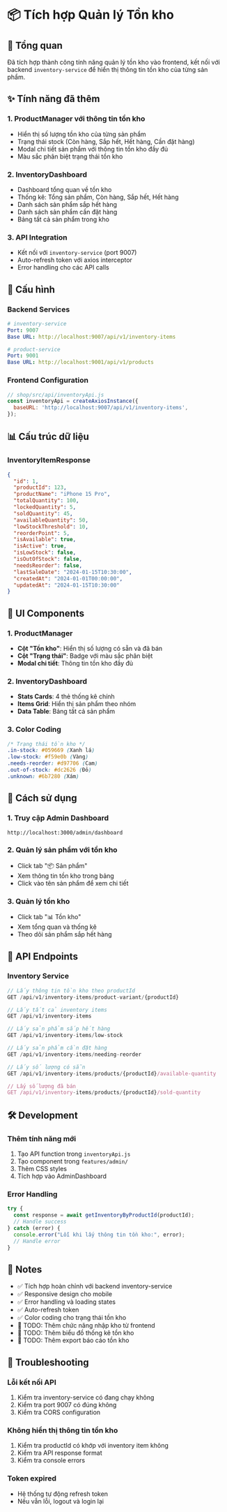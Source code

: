 # 📦 Tích hợp Quản lý Tồn kho

## 🎯 Tổng quan

Đã tích hợp thành công tính năng quản lý tồn kho vào frontend, kết nối với backend `inventory-service` để hiển thị thông tin tồn kho của từng sản phẩm.

## ✨ Tính năng đã thêm

### 1. **ProductManager với thông tin tồn kho**
- Hiển thị số lượng tồn kho của từng sản phẩm
- Trạng thái stock (Còn hàng, Sắp hết, Hết hàng, Cần đặt hàng)
- Modal chi tiết sản phẩm với thông tin tồn kho đầy đủ
- Màu sắc phân biệt trạng thái tồn kho

### 2. **InventoryDashboard**
- Dashboard tổng quan về tồn kho
- Thống kê: Tổng sản phẩm, Còn hàng, Sắp hết, Hết hàng
- Danh sách sản phẩm sắp hết hàng
- Danh sách sản phẩm cần đặt hàng
- Bảng tất cả sản phẩm trong kho

### 3. **API Integration**
- Kết nối với `inventory-service` (port 9007)
- Auto-refresh token với axios interceptor
- Error handling cho các API calls

## 🔧 Cấu hình

### Backend Services
```yaml
# inventory-service
Port: 9007
Base URL: http://localhost:9007/api/v1/inventory-items

# product-service  
Port: 9001
Base URL: http://localhost:9001/api/v1/products
```

### Frontend Configuration
```javascript
// shop/src/api/inventoryApi.js
const inventoryApi = createAxiosInstance({
  baseURL: 'http://localhost:9007/api/v1/inventory-items',
});
```

## 📊 Cấu trúc dữ liệu

### InventoryItemResponse
```json
{
  "id": 1,
  "productId": 123,
  "productName": "iPhone 15 Pro",
  "totalQuantity": 100,
  "lockedQuantity": 5,
  "soldQuantity": 45,
  "availableQuantity": 50,
  "lowStockThreshold": 10,
  "reorderPoint": 5,
  "isAvailable": true,
  "isActive": true,
  "isLowStock": false,
  "isOutOfStock": false,
  "needsReorder": false,
  "lastSaleDate": "2024-01-15T10:30:00",
  "createdAt": "2024-01-01T00:00:00",
  "updatedAt": "2024-01-15T10:30:00"
}
```

## 🎨 UI Components

### 1. ProductManager
- **Cột "Tồn kho"**: Hiển thị số lượng có sẵn và đã bán
- **Cột "Trạng thái"**: Badge với màu sắc phân biệt
- **Modal chi tiết**: Thông tin tồn kho đầy đủ

### 2. InventoryDashboard
- **Stats Cards**: 4 thẻ thống kê chính
- **Items Grid**: Hiển thị sản phẩm theo nhóm
- **Data Table**: Bảng tất cả sản phẩm

### 3. Color Coding
```css
/* Trạng thái tồn kho */
.in-stock: #059669 (Xanh lá)
.low-stock: #f59e0b (Vàng)
.needs-reorder: #d97706 (Cam)
.out-of-stock: #dc2626 (Đỏ)
.unknown: #6b7280 (Xám)
```

## 🚀 Cách sử dụng

### 1. Truy cập Admin Dashboard
```
http://localhost:3000/admin/dashboard
```

### 2. Quản lý sản phẩm với tồn kho
- Click tab "📦 Sản phẩm"
- Xem thông tin tồn kho trong bảng
- Click vào tên sản phẩm để xem chi tiết

### 3. Quản lý tồn kho
- Click tab "📊 Tồn kho"
- Xem tổng quan và thống kê
- Theo dõi sản phẩm sắp hết hàng

## 🔄 API Endpoints

### Inventory Service
```javascript
// Lấy thông tin tồn kho theo productId
GET /api/v1/inventory-items/product-variant/{productId}

// Lấy tất cả inventory items
GET /api/v1/inventory-items

// Lấy sản phẩm sắp hết hàng
GET /api/v1/inventory-items/low-stock

// Lấy sản phẩm cần đặt hàng
GET /api/v1/inventory-items/needing-reorder

// Lấy số lượng có sẵn
GET /api/v1/inventory-items/products/{productId}/available-quantity

// Lấy số lượng đã bán
GET /api/v1/inventory-items/products/{productId}/sold-quantity
```

## 🛠️ Development

### Thêm tính năng mới
1. Tạo API function trong `inventoryApi.js`
2. Tạo component trong `features/admin/`
3. Thêm CSS styles
4. Tích hợp vào AdminDashboard

### Error Handling
```javascript
try {
  const response = await getInventoryByProductId(productId);
  // Handle success
} catch (error) {
  console.error("Lỗi khi lấy thông tin tồn kho:", error);
  // Handle error
}
```

## 📝 Notes

- ✅ Tích hợp hoàn chỉnh với backend inventory-service
- ✅ Responsive design cho mobile
- ✅ Error handling và loading states
- ✅ Auto-refresh token
- ✅ Color coding cho trạng thái tồn kho
- 🔄 TODO: Thêm chức năng nhập kho từ frontend
- 🔄 TODO: Thêm biểu đồ thống kê tồn kho
- 🔄 TODO: Thêm export báo cáo tồn kho

## 🐛 Troubleshooting

### Lỗi kết nối API
1. Kiểm tra inventory-service có đang chạy không
2. Kiểm tra port 9007 có đúng không
3. Kiểm tra CORS configuration

### Không hiển thị thông tin tồn kho
1. Kiểm tra productId có khớp với inventory item không
2. Kiểm tra API response format
3. Kiểm tra console errors

### Token expired
- Hệ thống tự động refresh token
- Nếu vẫn lỗi, logout và login lại 